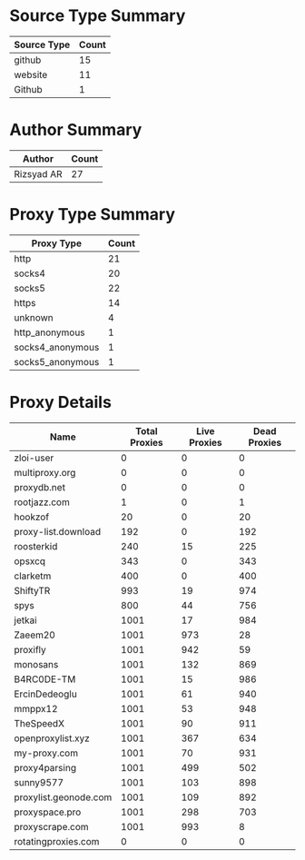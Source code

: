 # Source Type Summary

| Source Type | Count |
|-------------|-------|
| github | 15 |
| website | 11 |
| Github | 1 |


# Author Summary

| Author | Count |
|--------|-------|
| Rizsyad AR | 27 |


# Proxy Type Summary

| Proxy Type | Count |
|------------|-------|
| http | 21 |
| socks4 | 20 |
| socks5 | 22 |
| https | 14 |
| unknown | 4 |
| http_anonymous | 1 |
| socks4_anonymous | 1 |
| socks5_anonymous | 1 |


# Proxy Details

| Name | Total Proxies | Live Proxies | Dead Proxies |
|------|---------------|--------------|---------------|
| zloi-user | 0 | 0 | 0 |
| multiproxy.org | 0 | 0 | 0 |
| proxydb.net | 0 | 0 | 0 |
| rootjazz.com | 1 | 0 | 1 |
| hookzof | 20 | 0 | 20 |
| proxy-list.download | 192 | 0 | 192 |
| roosterkid | 240 | 15 | 225 |
| opsxcq | 343 | 0 | 343 |
| clarketm | 400 | 0 | 400 |
| ShiftyTR | 993 | 19 | 974 |
| spys | 800 | 44 | 756 |
| jetkai | 1001 | 17 | 984 |
| Zaeem20 | 1001 | 973 | 28 |
| proxifly | 1001 | 942 | 59 |
| monosans | 1001 | 132 | 869 |
| B4RC0DE-TM | 1001 | 15 | 986 |
| ErcinDedeoglu | 1001 | 61 | 940 |
| mmppx12 | 1001 | 53 | 948 |
| TheSpeedX | 1001 | 90 | 911 |
| openproxylist.xyz | 1001 | 367 | 634 |
| my-proxy.com | 1001 | 70 | 931 |
| proxy4parsing | 1001 | 499 | 502 |
| sunny9577 | 1001 | 103 | 898 |
| proxylist.geonode.com | 1001 | 109 | 892 |
| proxyspace.pro | 1001 | 298 | 703 |
| proxyscrape.com | 1001 | 993 | 8 |
| rotatingproxies.com | 0 | 0 | 0 |
